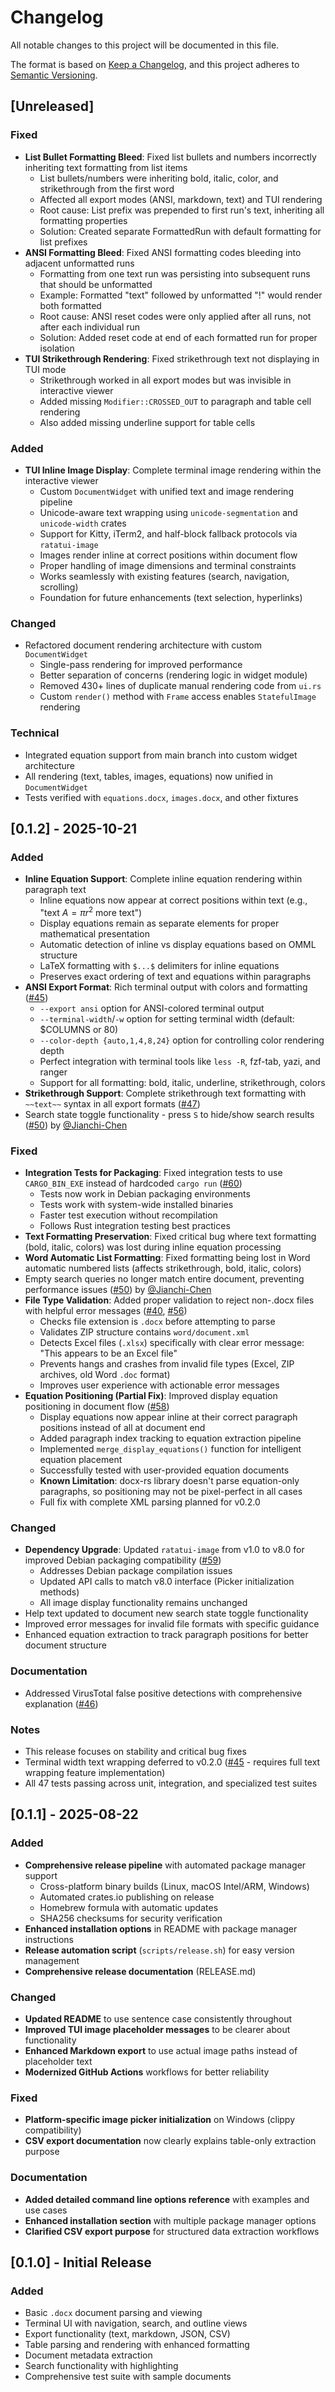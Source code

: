# Changelog

All notable changes to this project will be documented in this file.

The format is based on [Keep a Changelog](https://keepachangelog.com/en/1.0.0/),
and this project adheres to [Semantic Versioning](https://semver.org/spec/v2.0.0.html).

## [Unreleased]

### Fixed
- **List Bullet Formatting Bleed**: Fixed list bullets and numbers incorrectly inheriting text formatting from list items
  - List bullets/numbers were inheriting bold, italic, color, and strikethrough from the first word
  - Affected all export modes (ANSI, markdown, text) and TUI rendering
  - Root cause: List prefix was prepended to first run's text, inheriting all formatting properties
  - Solution: Created separate FormattedRun with default formatting for list prefixes
- **ANSI Formatting Bleed**: Fixed ANSI formatting codes bleeding into adjacent unformatted runs
  - Formatting from one text run was persisting into subsequent runs that should be unformatted
  - Example: Formatted "text" followed by unformatted "!" would render both formatted
  - Root cause: ANSI reset codes were only applied after all runs, not after each individual run
  - Solution: Added reset code at end of each formatted run for proper isolation
- **TUI Strikethrough Rendering**: Fixed strikethrough text not displaying in TUI mode
  - Strikethrough worked in all export modes but was invisible in interactive viewer
  - Added missing `Modifier::CROSSED_OUT` to paragraph and table cell rendering
  - Also added missing underline support for table cells

### Added
- **TUI Inline Image Display**: Complete terminal image rendering within the interactive viewer
  - Custom `DocumentWidget` with unified text and image rendering pipeline
  - Unicode-aware text wrapping using `unicode-segmentation` and `unicode-width` crates
  - Support for Kitty, iTerm2, and half-block fallback protocols via `ratatui-image`
  - Images render inline at correct positions within document flow
  - Proper handling of image dimensions and terminal constraints
  - Works seamlessly with existing features (search, navigation, scrolling)
  - Foundation for future enhancements (text selection, hyperlinks)

### Changed
- Refactored document rendering architecture with custom `DocumentWidget`
  - Single-pass rendering for improved performance
  - Better separation of concerns (rendering logic in widget module)
  - Removed 430+ lines of duplicate manual rendering code from `ui.rs`
  - Custom `render()` method with `Frame` access enables `StatefulImage` rendering

### Technical
- Integrated equation support from main branch into custom widget architecture
- All rendering (text, tables, images, equations) now unified in `DocumentWidget`
- Tests verified with `equations.docx`, `images.docx`, and other fixtures

## [0.1.2] - 2025-10-21

### Added
- **Inline Equation Support**: Complete inline equation rendering within paragraph text
  - Inline equations now appear at correct positions within text (e.g., "text $A=\pi r^{2}$ more text")
  - Display equations remain as separate elements for proper mathematical presentation
  - Automatic detection of inline vs display equations based on OMML structure
  - LaTeX formatting with `$...$` delimiters for inline equations
  - Preserves exact ordering of text and equations within paragraphs
- **ANSI Export Format**: Rich terminal output with colors and formatting ([#45](https://github.com/bgreenwell/doxx/issues/45))
  - `--export ansi` option for ANSI-colored terminal output
  - `--terminal-width`/`-w` option for setting terminal width (default: $COLUMNS or 80)
  - `--color-depth {auto,1,4,8,24}` option for controlling color rendering depth
  - Perfect integration with terminal tools like `less -R`, fzf-tab, yazi, and ranger
  - Support for all formatting: bold, italic, underline, strikethrough, colors
- **Strikethrough Support**: Complete strikethrough text formatting with `~~text~~` syntax in all export formats ([#47](https://github.com/bgreenwell/doxx/issues/47))
- Search state toggle functionality - press `S` to hide/show search results ([#50](https://github.com/bgreenwell/doxx/pull/50)) by [@Jianchi-Chen](https://github.com/Jianchi-Chen)

### Fixed
- **Integration Tests for Packaging**: Fixed integration tests to use `CARGO_BIN_EXE` instead of hardcoded `cargo run` ([#60](https://github.com/bgreenwell/doxx/issues/60))
  - Tests now work in Debian packaging environments
  - Tests work with system-wide installed binaries
  - Faster test execution without recompilation
  - Follows Rust integration testing best practices
- **Text Formatting Preservation**: Fixed critical bug where text formatting (bold, italic, colors) was lost during inline equation processing
- **Word Automatic List Formatting**: Fixed formatting being lost in Word automatic numbered lists (affects strikethrough, bold, italic, colors)
- Empty search queries no longer match entire document, preventing performance issues ([#50](https://github.com/bgreenwell/doxx/pull/50)) by [@Jianchi-Chen](https://github.com/Jianchi-Chen)
- **File Type Validation**: Added proper validation to reject non-.docx files with helpful error messages ([#40](https://github.com/bgreenwell/doxx/issues/40), [#56](https://github.com/bgreenwell/doxx/issues/56))
  - Checks file extension is `.docx` before attempting to parse
  - Validates ZIP structure contains `word/document.xml`
  - Detects Excel files (`.xlsx`) specifically with clear error message: "This appears to be an Excel file"
  - Prevents hangs and crashes from invalid file types (Excel, ZIP archives, old Word `.doc` format)
  - Improves user experience with actionable error messages
- **Equation Positioning (Partial Fix)**: Improved display equation positioning in document flow ([#58](https://github.com/bgreenwell/doxx/issues/58))
  - Display equations now appear inline at their correct paragraph positions instead of all at document end
  - Added paragraph index tracking to equation extraction pipeline
  - Implemented `merge_display_equations()` function for intelligent equation placement
  - Successfully tested with user-provided equation documents
  - **Known Limitation**: docx-rs library doesn't parse equation-only paragraphs, so positioning may not be pixel-perfect in all cases
  - Full fix with complete XML parsing planned for v0.2.0

### Changed
- **Dependency Upgrade**: Updated `ratatui-image` from v1.0 to v8.0 for improved Debian packaging compatibility ([#59](https://github.com/bgreenwell/doxx/issues/59))
  - Addresses Debian package compilation issues
  - Updated API calls to match v8.0 interface (Picker initialization methods)
  - All image display functionality remains unchanged
- Help text updated to document new search state toggle functionality
- Improved error messages for invalid file formats with specific guidance
- Enhanced equation extraction to track paragraph positions for better document structure

### Documentation
- Addressed VirusTotal false positive detections with comprehensive explanation ([#46](https://github.com/bgreenwell/doxx/issues/46))

### Notes
- This release focuses on stability and critical bug fixes
- Terminal width text wrapping deferred to v0.2.0 ([#45](https://github.com/bgreenwell/doxx/issues/45) - requires full text wrapping feature implementation)
- All 47 tests passing across unit, integration, and specialized test suites

## [0.1.1] - 2025-08-22

### Added
- **Comprehensive release pipeline** with automated package manager support
  - Cross-platform binary builds (Linux, macOS Intel/ARM, Windows)
  - Automated crates.io publishing on release
  - Homebrew formula with automatic updates
  - SHA256 checksums for security verification
- **Enhanced installation options** in README with package manager instructions
- **Release automation script** (`scripts/release.sh`) for easy version management
- **Comprehensive release documentation** (RELEASE.md)

### Changed
- **Updated README** to use sentence case consistently throughout
- **Improved TUI image placeholder messages** to be clearer about functionality
- **Enhanced Markdown export** to use actual image paths instead of placeholder text
- **Modernized GitHub Actions** workflows for better reliability

### Fixed
- **Platform-specific image picker initialization** on Windows (clippy compatibility)
- **CSV export documentation** now clearly explains table-only extraction purpose

### Documentation
- **Added detailed command line options reference** with examples and use cases
- **Enhanced installation section** with multiple package manager options
- **Clarified CSV export purpose** for structured data extraction workflows

## [0.1.0] - Initial Release

### Added
- Basic `.docx` document parsing and viewing
- Terminal UI with navigation, search, and outline views
- Export functionality (text, markdown, JSON, CSV)
- Table parsing and rendering with enhanced formatting
- Document metadata extraction
- Search functionality with highlighting
- Comprehensive test suite with sample documents